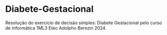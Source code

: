# Diabete-Gestacional
Resolução do exercício de decisão simples: Diabete Gestacional pelo curso de informática 1ML3 Etec Adolpho Berezin 2024.
